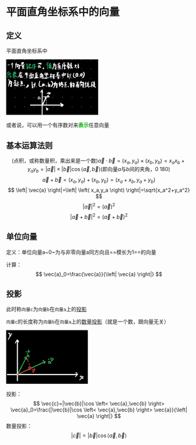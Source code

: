 # 平面直角坐标系中的向量

## 定义

平面直角坐标系中

<div align=left><img src="assets/1652270063159.png" alt="1652270063159" style="zoom: 40%;" /></div>

或者说，可以用一个有序数对来<font color=00af0>**表示**</font>任意向量

## 基本运算法则

$$
\left( \text{点积，或称数量积，乘出来是一个数} \right) \vec{a}\cdot \vec{b}=\left( x_a,y_a \right) \times \left( x_b,y_b \right) =x_ax_b+y_ay_b=\left| \vec{a} \right|×\left| \vec{b} \right|\cos \left< \vec{a},\vec{b} \right> \left( \text{即向量}a\text{与}b\text{间的夹角，0~}180 \right)
$$
$$
\vec{a}+\vec{b}=\left( x_a,y_a \right) +\left( x_b,y_b \right) =\left( x_a+x_b,y_a+y_b \right)
$$
$$
\left| \vec{a} \right|=\left| \left( x_a,y_a \right) \right|=\sqrt{x_a^2+y_a^2}
$$
$$
\left| \vec{a} \right|^2=\left( \vec{a} \right) ^2
$$
$$
\left| \vec{a}+\vec{b} \right|^2=\left( \vec{a}+\vec{b} \right) ^2
$$

## 单位向量

定义：单位向量a~0~为与非零向量a同方向且==模长为1==的向量

计算：
$$
\vec{a}_0=\frac{\vec{a}}{\left| \vec{a} \right|}
$$

## 投影

此时称`向量c`为`向量b`在`向量a`上的<u>投影</u>

`向量c`的长度称为`向量b`在`向量a`上的<u>数量投影</u>（就是一个数，跟向量无关）

<div align=left><img src="assets/1652275423442.png" alt="1652275423442" style="zoom:50%;" /></div>

投影：
$$
\vec{c}=|\vec{b}|\cos \left< \vec{a},\vec{b} \right> \vec{a}_0=\frac{|\vec{b}|\cos \left< \vec{a},\vec{b} \right> \vec{a}}{\left| \vec{a} \right|}
$$
数量投影：
$$
|\vec{c}|=|\vec{b}|\cos \left< \vec{a},\vec{b} \right>
$$
